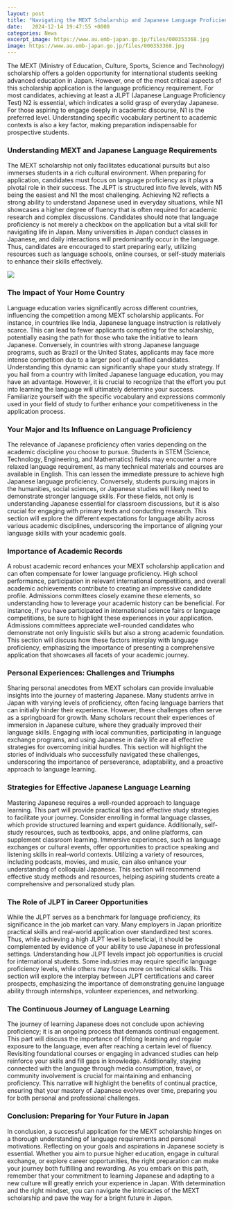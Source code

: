 ```yaml
---
layout: post
title: "Navigating the MEXT Scholarship and Japanese Language Proficiency: A Comprehensive Guide"
date:   2024-12-14 19:47:55 +0000
categories: News
excerpt_image: https://www.au.emb-japan.go.jp/files/000353368.jpg
image: https://www.au.emb-japan.go.jp/files/000353368.jpg
---
```


The MEXT (Ministry of Education, Culture, Sports, Science and Technology) scholarship offers a golden opportunity for international students seeking advanced education in Japan. However, one of the most critical aspects of this scholarship application is the language proficiency requirement. For most candidates, achieving at least a JLPT (Japanese Language Proficiency Test) N2 is essential, which indicates a solid grasp of everyday Japanese. For those aspiring to engage deeply in academic discourse, N1 is the preferred level. Understanding specific vocabulary pertinent to academic contexts is also a key factor, making preparation indispensable for prospective students.
### Understanding MEXT and Japanese Language Requirements
The MEXT scholarship not only facilitates educational pursuits but also immerses students in a rich cultural environment. When preparing for application, candidates must focus on language proficiency as it plays a pivotal role in their success. The JLPT is structured into five levels, with N5 being the easiest and N1 the most challenging. Achieving N2 reflects a strong ability to understand Japanese used in everyday situations, while N1 showcases a higher degree of fluency that is often required for academic research and complex discussions.
Candidates should note that language proficiency is not merely a checkbox on the application but a vital skill for navigating life in Japan. Many universities in Japan conduct classes in Japanese, and daily interactions will predominantly occur in the language. Thus, candidates are encouraged to start preparing early, utilizing resources such as language schools, online courses, or self-study materials to enhance their skills effectively. 

![](https://www.au.emb-japan.go.jp/files/000353368.jpg)
### The Impact of Your Home Country
Language education varies significantly across different countries, influencing the competition among MEXT scholarship applicants. For instance, in countries like India, Japanese language instruction is relatively scarce. This can lead to fewer applicants competing for the scholarship, potentially easing the path for those who take the initiative to learn Japanese. Conversely, in countries with strong Japanese language programs, such as Brazil or the United States, applicants may face more intense competition due to a larger pool of qualified candidates.
Understanding this dynamic can significantly shape your study strategy. If you hail from a country with limited Japanese language education, you may have an advantage. However, it is crucial to recognize that the effort you put into learning the language will ultimately determine your success. Familiarize yourself with the specific vocabulary and expressions commonly used in your field of study to further enhance your competitiveness in the application process.
### Your Major and Its Influence on Language Proficiency
The relevance of Japanese proficiency often varies depending on the academic discipline you choose to pursue. Students in STEM (Science, Technology, Engineering, and Mathematics) fields may encounter a more relaxed language requirement, as many technical materials and courses are available in English. This can lessen the immediate pressure to achieve high Japanese language proficiency.
Conversely, students pursuing majors in the humanities, social sciences, or Japanese studies will likely need to demonstrate stronger language skills. For these fields, not only is understanding Japanese essential for classroom discussions, but it is also crucial for engaging with primary texts and conducting research. This section will explore the different expectations for language ability across various academic disciplines, underscoring the importance of aligning your language skills with your academic goals.
### Importance of Academic Records
A robust academic record enhances your MEXT scholarship application and can often compensate for lower language proficiency. High school performance, participation in relevant international competitions, and overall academic achievements contribute to creating an impressive candidate profile. Admissions committees closely examine these elements, so understanding how to leverage your academic history can be beneficial.
For instance, if you have participated in international science fairs or language competitions, be sure to highlight these experiences in your application. Admissions committees appreciate well-rounded candidates who demonstrate not only linguistic skills but also a strong academic foundation. This section will discuss how these factors interplay with language proficiency, emphasizing the importance of presenting a comprehensive application that showcases all facets of your academic journey.
### Personal Experiences: Challenges and Triumphs
Sharing personal anecdotes from MEXT scholars can provide invaluable insights into the journey of mastering Japanese. Many students arrive in Japan with varying levels of proficiency, often facing language barriers that can initially hinder their experience. However, these challenges often serve as a springboard for growth. 
Many scholars recount their experiences of immersion in Japanese culture, where they gradually improved their language skills. Engaging with local communities, participating in language exchange programs, and using Japanese in daily life are all effective strategies for overcoming initial hurdles. This section will highlight the stories of individuals who successfully navigated these challenges, underscoring the importance of perseverance, adaptability, and a proactive approach to language learning.
### Strategies for Effective Japanese Language Learning
Mastering Japanese requires a well-rounded approach to language learning. This part will provide practical tips and effective study strategies to facilitate your journey. Consider enrolling in formal language classes, which provide structured learning and expert guidance. Additionally, self-study resources, such as textbooks, apps, and online platforms, can supplement classroom learning.
Immersive experiences, such as language exchanges or cultural events, offer opportunities to practice speaking and listening skills in real-world contexts. Utilizing a variety of resources, including podcasts, movies, and music, can also enhance your understanding of colloquial Japanese. This section will recommend effective study methods and resources, helping aspiring students create a comprehensive and personalized study plan.
### The Role of JLPT in Career Opportunities
While the JLPT serves as a benchmark for language proficiency, its significance in the job market can vary. Many employers in Japan prioritize practical skills and real-world application over standardized test scores. Thus, while achieving a high JLPT level is beneficial, it should be complemented by evidence of your ability to use Japanese in professional settings.
Understanding how JLPT levels impact job opportunities is crucial for international students. Some industries may require specific language proficiency levels, while others may focus more on technical skills. This section will explore the interplay between JLPT certifications and career prospects, emphasizing the importance of demonstrating genuine language ability through internships, volunteer experiences, and networking.
### The Continuous Journey of Language Learning
The journey of learning Japanese does not conclude upon achieving proficiency; it is an ongoing process that demands continual engagement. This part will discuss the importance of lifelong learning and regular exposure to the language, even after reaching a certain level of fluency. 
Revisiting foundational courses or engaging in advanced studies can help reinforce your skills and fill gaps in knowledge. Additionally, staying connected with the language through media consumption, travel, or community involvement is crucial for maintaining and enhancing proficiency. This narrative will highlight the benefits of continual practice, ensuring that your mastery of Japanese evolves over time, preparing you for both personal and professional challenges.
### Conclusion: Preparing for Your Future in Japan
In conclusion, a successful application for the MEXT scholarship hinges on a thorough understanding of language requirements and personal motivations. Reflecting on your goals and aspirations in Japanese society is essential. Whether you aim to pursue higher education, engage in cultural exchange, or explore career opportunities, the right preparation can make your journey both fulfilling and rewarding.
As you embark on this path, remember that your commitment to learning Japanese and adapting to a new culture will greatly enrich your experience in Japan. With determination and the right mindset, you can navigate the intricacies of the MEXT scholarship and pave the way for a bright future in Japan.